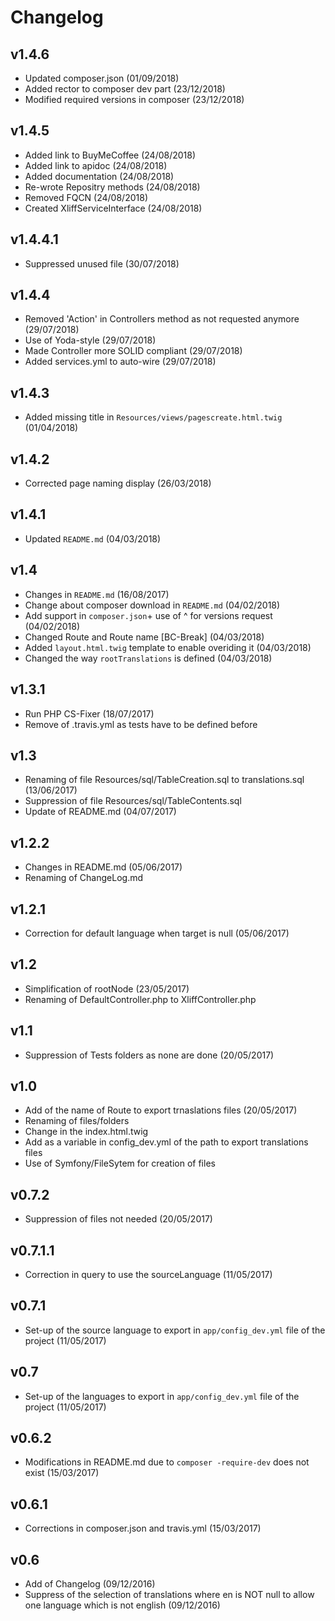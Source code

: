# Changelog

v1.4.6
------
- Updated composer.json (01/09/2018)
- Added rector to composer dev part (23/12/2018)
- Modified required versions in composer (23/12/2018)

v1.4.5
------
- Added link to BuyMeCoffee (24/08/2018)
- Added link to apidoc (24/08/2018)
- Added documentation (24/08/2018)
- Re-wrote Repositry methods (24/08/2018)
- Removed FQCN (24/08/2018)
- Created XliffServiceInterface (24/08/2018)

v1.4.4.1
--------
- Suppressed unused file (30/07/2018)

v1.4.4
------
- Removed 'Action' in Controllers method as not requested anymore (29/07/2018)
- Use of Yoda-style (29/07/2018)
- Made Controller more SOLID compliant (29/07/2018)
- Added services.yml to auto-wire (29/07/2018)

v1.4.3
------
- Added missing title in `Resources/views/pagescreate.html.twig` (01/04/2018)

v1.4.2
------
- Corrected page naming display (26/03/2018)

v1.4.1
------
- Updated `README.md` (04/03/2018)

v1.4
----
- Changes in `README.md` (16/08/2017)
- Change about composer download in `README.md` (04/02/2018)
- Add support in `composer.json`+ use of ^ for versions request (04/02/2018)
- Changed Route and Route name [BC-Break] (04/03/2018)
- Added `layout.html.twig` template to enable overiding it (04/03/2018)
- Changed the way `rootTranslations` is defined (04/03/2018)

v1.3.1
------
- Run PHP CS-Fixer (18/07/2017)
- Remove of .travis.yml as tests have to be defined before

v1.3
----
- Renaming of file Resources/sql/TableCreation.sql to translations.sql (13/06/2017)
- Suppression of file Resources/sql/TableContents.sql
- Update of README.md (04/07/2017)

v1.2.2
------
- Changes in README.md (05/06/2017)
- Renaming of ChangeLog.md

v1.2.1
------
- Correction for default language when target is null (05/06/2017)

v1.2
----
- Simplification of rootNode (23/05/2017)
- Renaming of DefaultController.php to XliffController.php

v1.1
----
- Suppression of Tests folders as none are done (20/05/2017)

v1.0
----
- Add of the name of Route to export trnaslations files (20/05/2017)
- Renaming of files/folders
- Change in the index.html.twig
- Add as a variable in config_dev.yml of the path to export translations files
- Use of Symfony/FileSytem for creation of files

v0.7.2
------
- Suppression of files not needed (20/05/2017)

v0.7.1.1
--------
- Correction in query to use the sourceLanguage (11/05/2017)

v0.7.1
------
- Set-up of the source language to export in `app/config_dev.yml` file of the project (11/05/2017)

v0.7
----
- Set-up of the languages to export in `app/config_dev.yml` file of the project (11/05/2017)

v0.6.2
------
- Modifications in README.md due to `composer -require-dev` does not exist (15/03/2017)

v0.6.1
------
- Corrections in composer.json and travis.yml (15/03/2017)

v0.6
----
- Add of Changelog (09/12/2016)
- Suppress of the selection of translations where en is NOT null to allow one language which is not english (09/12/2016)
